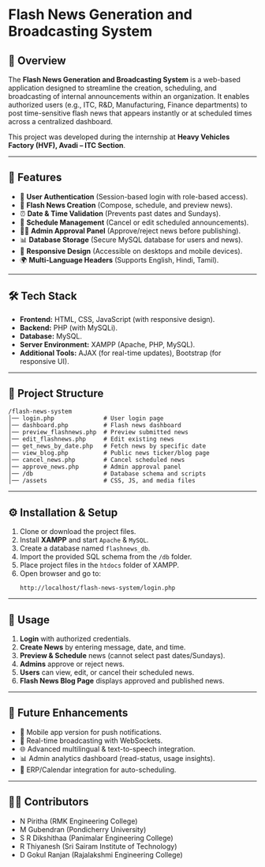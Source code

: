 # Flash News Generation and Broadcasting System

## 📌 Overview  
The **Flash News Generation and Broadcasting System** is a web-based application designed to streamline the creation, scheduling, and broadcasting of internal announcements within an organization. It enables authorized users (e.g., ITC, R&D, Manufacturing, Finance departments) to post time-sensitive flash news that appears instantly or at scheduled times across a centralized dashboard.

This project was developed during the internship at **Heavy Vehicles Factory (HVF), Avadi – ITC Section**.

---

## 🚀 Features  
- 🔐 **User Authentication** (Session-based login with role-based access).  
- 📰 **Flash News Creation** (Compose, schedule, and preview news).  
- ⏰ **Date & Time Validation** (Prevents past dates and Sundays).  
- 📅 **Schedule Management** (Cancel or edit scheduled announcements).  
- 👨‍💼 **Admin Approval Panel** (Approve/reject news before publishing).  
- 📊 **Database Storage** (Secure MySQL database for users and news).  
- 📱 **Responsive Design** (Accessible on desktops and mobile devices).  
- 🌍 **Multi-Language Headers** (Supports English, Hindi, Tamil).  

---

## 🛠️ Tech Stack  
- **Frontend:** HTML, CSS, JavaScript (with responsive design).  
- **Backend:** PHP (with MySQLi).  
- **Database:** MySQL.  
- **Server Environment:** XAMPP (Apache, PHP, MySQL).  
- **Additional Tools:** AJAX (for real-time updates), Bootstrap (for responsive UI).  

---

## 📂 Project Structure  
```
/flash-news-system
│── login.php              # User login page
│── dashboard.php          # Flash news dashboard
│── preview_flashnews.php  # Preview submitted news
│── edit_flashnews.php     # Edit existing news
│── get_news_by_date.php   # Fetch news by specific date
│── view_blog.php          # Public news ticker/blog page
│── cancel_news.php        # Cancel scheduled news
│── approve_news.php       # Admin approval panel
│── /db                    # Database schema and scripts
│── /assets                # CSS, JS, and media files
```
---

## ⚙️ Installation & Setup  
1. Clone or download the project files.  
2. Install **XAMPP** and start `Apache` & `MySQL`.  
3. Create a database named `flashnews_db`.  
4. Import the provided SQL schema from the `/db` folder.  
5. Place project files in the `htdocs` folder of XAMPP.  
6. Open browser and go to:  
   ```
   http://localhost/flash-news-system/login.php
   ```

---

## 🎯 Usage  
1. **Login** with authorized credentials.  
2. **Create News** by entering message, date, and time.  
3. **Preview & Schedule** news (cannot select past dates/Sundays).  
4. **Admins** approve or reject news.  
5. **Users** can view, edit, or cancel their scheduled news.  
6. **Flash News Blog Page** displays approved and published news.  

---

## 📌 Future Enhancements  
- 📱 Mobile app version for push notifications.  
- 🔔 Real-time broadcasting with WebSockets.  
- 🌐 Advanced multilingual & text-to-speech integration.  
- 📊 Admin analytics dashboard (read-status, usage insights).  
- 🔗 ERP/Calendar integration for auto-scheduling.  

---

## 👨‍💻 Contributors  
- N Piritha (RMK Engineering College)  
- M Gubendran (Pondicherry University)  
- S R Dikshithaa (Panimalar Engineering College)  
- R Thiyanesh (Sri Sairam Institute of Technology)  
- D Gokul Ranjan (Rajalakshmi Engineering College)  
